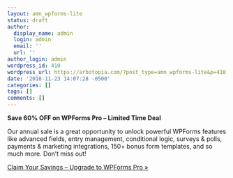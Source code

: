 ```yaml
---
layout: amn_wpforms-lite
status: draft
author:
  display_name: admin
  login: admin
  email: ''
  url: ''
author_login: admin
wordpress_id: 410
wordpress_url: https://arbotopia.com/?post_type=amn_wpforms-lite&p=410
date: '2018-11-23 14:07:28 -0500'
categories: []
tags: []
comments: []
---
```

<p>
<strong>Save 60% OFF on WPForms Pro &#8211; Limited Time Deal</strong></p>
<p>Our annual sale is a great opportunity to unlock powerful WPForms features like advanced fields, entry management, conditional logic, surveys &#038; polls, payments &#038; marketing integrations, 150+ bonus form templates, and so much more. Don&#8217;t miss out!</p>
<p><a href="https://wpforms.com/lite-upgrade/?utm_source=wpdashboard&#038;utm_medium=amnotification&#038;utm_campaign=bf2018" target="_blank" class="button button-primary">Claim Your Savings &#8211; Upgrade to WPForms Pro &raquo;</a></p>
